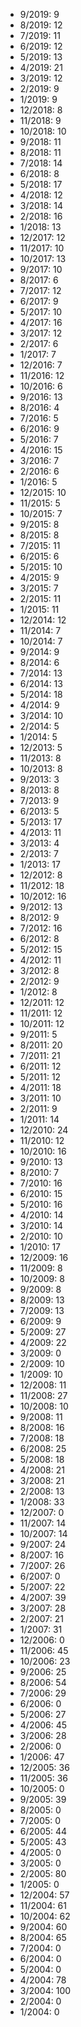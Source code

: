 *  9/2019: 9
*  8/2019: 12
*  7/2019: 11
*  6/2019: 12
*  5/2019: 13
*  4/2019: 21
*  3/2019: 12
*  2/2019: 9
*  1/2019: 9
*  12/2018: 8
*  11/2018: 9
*  10/2018: 10
*  9/2018: 11
*  8/2018: 11
*  7/2018: 14
*  6/2018: 8
*  5/2018: 17
*  4/2018: 12
*  3/2018: 14
*  2/2018: 16
*  1/2018: 13
*  12/2017: 12
*  11/2017: 10
*  10/2017: 13
*  9/2017: 10
*  8/2017: 6
*  7/2017: 12
*  6/2017: 9
*  5/2017: 10
*  4/2017: 16
*  3/2017: 12
*  2/2017: 6
*  1/2017: 7
*  12/2016: 7
*  11/2016: 12
*  10/2016: 6
*  9/2016: 13
*  8/2016: 4
*  7/2016: 5
*  6/2016: 9
*  5/2016: 7
*  4/2016: 15
*  3/2016: 7
*  2/2016: 6
*  1/2016: 5
*  12/2015: 10
*  11/2015: 5
*  10/2015: 7
*  9/2015: 8
*  8/2015: 8
*  7/2015: 11
*  6/2015: 6
*  5/2015: 10
*  4/2015: 9
*  3/2015: 7
*  2/2015: 11
*  1/2015: 11
*  12/2014: 12
*  11/2014: 7
*  10/2014: 7
*  9/2014: 9
*  8/2014: 6
*  7/2014: 13
*  6/2014: 13
*  5/2014: 18
*  4/2014: 9
*  3/2014: 10
*  2/2014: 5
*  1/2014: 5
*  12/2013: 5
*  11/2013: 8
*  10/2013: 8
*  9/2013: 3
*  8/2013: 8
*  7/2013: 9
*  6/2013: 5
*  5/2013: 17
*  4/2013: 11
*  3/2013: 4
*  2/2013: 7
*  1/2013: 17
*  12/2012: 8
*  11/2012: 18
*  10/2012: 16
*  9/2012: 13
*  8/2012: 9
*  7/2012: 16
*  6/2012: 8
*  5/2012: 15
*  4/2012: 11
*  3/2012: 8
*  2/2012: 9
*  1/2012: 8
*  12/2011: 12
*  11/2011: 12
*  10/2011: 12
*  9/2011: 5
*  8/2011: 20
*  7/2011: 21
*  6/2011: 12
*  5/2011: 12
*  4/2011: 18
*  3/2011: 10
*  2/2011: 9
*  1/2011: 14
*  12/2010: 24
*  11/2010: 12
*  10/2010: 16
*  9/2010: 13
*  8/2010: 7
*  7/2010: 16
*  6/2010: 15
*  5/2010: 16
*  4/2010: 14
*  3/2010: 14
*  2/2010: 10
*  1/2010: 17
*  12/2009: 16
*  11/2009: 8
*  10/2009: 8
*  9/2009: 8
*  8/2009: 13
*  7/2009: 13
*  6/2009: 9
*  5/2009: 27
*  4/2009: 22
*  3/2009: 0
*  2/2009: 10
*  1/2009: 10
*  12/2008: 11
*  11/2008: 27
*  10/2008: 10
*  9/2008: 11
*  8/2008: 16
*  7/2008: 18
*  6/2008: 25
*  5/2008: 18
*  4/2008: 21
*  3/2008: 21
*  2/2008: 13
*  1/2008: 33
*  12/2007: 0
*  11/2007: 14
*  10/2007: 14
*  9/2007: 24
*  8/2007: 16
*  7/2007: 26
*  6/2007: 0
*  5/2007: 22
*  4/2007: 39
*  3/2007: 28
*  2/2007: 21
*  1/2007: 31
*  12/2006: 0
*  11/2006: 45
*  10/2006: 23
*  9/2006: 25
*  8/2006: 54
*  7/2006: 29
*  6/2006: 0
*  5/2006: 27
*  4/2006: 45
*  3/2006: 28
*  2/2006: 0
*  1/2006: 47
*  12/2005: 36
*  11/2005: 36
*  10/2005: 0
*  9/2005: 39
*  8/2005: 0
*  7/2005: 0
*  6/2005: 44
*  5/2005: 43
*  4/2005: 0
*  3/2005: 0
*  2/2005: 80
*  1/2005: 0
*  12/2004: 57
*  11/2004: 61
*  10/2004: 62
*  9/2004: 60
*  8/2004: 65
*  7/2004: 0
*  6/2004: 0
*  5/2004: 0
*  4/2004: 78
*  3/2004: 100
*  2/2004: 0
*  1/2004: 0
